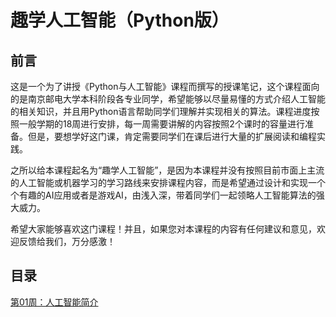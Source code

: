 # 趣学人工智能（Python版）

## 前言

这是一个为了讲授《Python与人工智能》课程而撰写的授课笔记，这个课程面向的是南京邮电大学本科阶段各专业同学，希望能够以尽量易懂的方式介绍人工智能的相关知识，并且用Python语言帮助同学们理解并实现相关的算法。课程进度按照一般学期的18周进行安排，每一周需要讲解的内容按照2个课时的容量进行准备。但是，要想学好这门课，肯定需要同学们在课后进行大量的扩展阅读和编程实践。

之所以给本课程起名为“趣学人工智能”，是因为本课程并没有按照目前市面上主流的人工智能或机器学习的学习路线来安排课程内容，而是希望通过设计和实现一个个有趣的AI应用或者是游戏AI，由浅入深，带着同学们一起领略人工智能算法的强大威力。

希望大家能够喜欢这门课程！并且，如果您对本课程的内容有任何建议和意见，欢迎反馈给我们，万分感激！

## 目录

[第01周：人工智能简介](doc/week01.md)